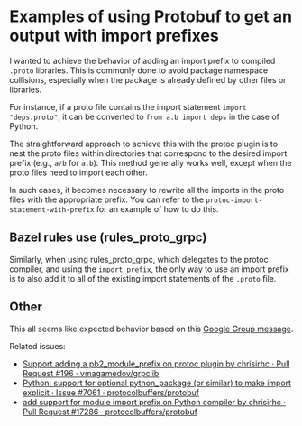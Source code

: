 # Examples of using Protobuf to get an output with import prefixes
I wanted to achieve the behavior of adding an import prefix to compiled `.proto` libraries. This is commonly done to avoid package namespace collisions, especially when the package is already defined by other files or libraries.

For instance, if a proto file contains the import statement `import "deps.proto"`, it can be converted to `from a.b import deps` in the case of Python.

The straightforward approach to achieve this with the protoc plugin is to nest the proto files within directories that correspond to the desired import prefix (e.g., `a/b` for `a.b`). This method generally works well, except when the proto files need to import each other.

In such cases, it becomes necessary to rewrite all the imports in the proto files with the appropriate prefix. You can refer to the `protoc-import-statement-with-prefix` for an example of how to do this.

## Bazel rules use (rules_proto_grpc)
Similarly, when using rules_proto_grpc, which delegates to the protoc compiler,
and using the `import_prefix`, the only way to use an import prefix is to also
add it to all of the existing import statements of the `.proto` file. 

## Other
This all seems like expected behavior based on this [Google Group message](https://groups.google.com/g/protobuf/c/ZDTuqPjEFD8/m/BKxJHLssKOwJ).

Related issues:
* [Support adding a pb2_module_prefix on protoc plugin by chrisirhc · Pull Request #196 · vmagamedov/grpclib][grpclib-pr196]
* [Python: support for optional python_package (or similar) to make import explicit · Issue #7061 · protocolbuffers/protobuf][protobuf#7061] 
* [add support for module import prefix on Python compiler by chrisirhc · Pull Request #17286 · protocolbuffers/protobuf][protobuf-pr17286]

[grpclib-pr196]: https://github.com/vmagamedov/grpclib/pull/196
[protobuf#7061]: https://github.com/protocolbuffers/protobuf/issues/7061
[protobuf-pr17286]: https://github.com/protocolbuffers/protobuf/pull/17286